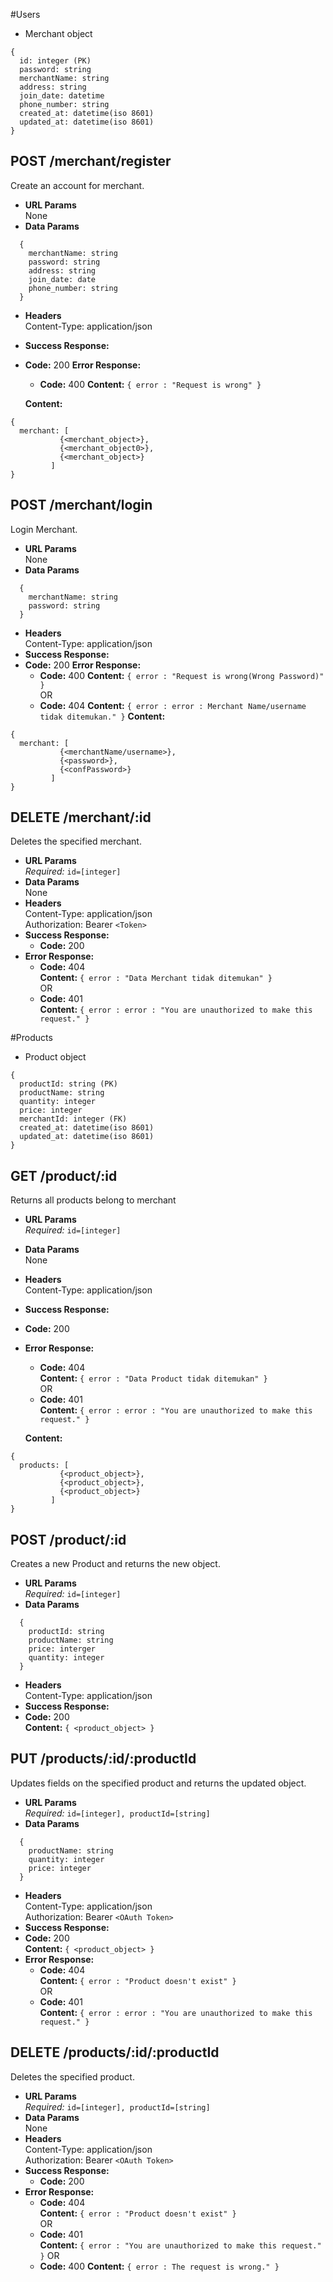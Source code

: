 #Users
* Merchant object
```
{
  id: integer (PK)
  password: string
  merchantName: string
  address: string
  join_date: datetime
  phone_number: string
  created_at: datetime(iso 8601)
  updated_at: datetime(iso 8601)
}
```
**POST /merchant/register**
----
  Create an account for merchant.
* **URL Params**  
  None
* **Data Params**  
```
  {
    merchantName: string
    password: string
    address: string
    join_date: date
    phone_number: string
  }
```
* **Headers**  
  Content-Type: application/json  
* **Success Response:**  
* **Code:** 200
**Error Response:**  
  * **Code:** 400 
  **Content:** `{ error : "Request is wrong" }`  

  **Content:**  
```
{
  merchant: [
           {<merchant_object>},
           {<merchant_object0>},
           {<merchant_object>}
         ]
}
```

**POST /merchant/login**
----
  Login Merchant.
* **URL Params**  
  None
* **Data Params**  
```
  {
    merchantName: string
    password: string
  }
```
* **Headers**  
  Content-Type: application/json  
* **Success Response:**  
* **Code:** 200
**Error Response:**  
  * **Code:** 400 
  **Content:** `{ error : "Request is wrong(Wrong Password)" }`  
OR  
  * **Code:** 404
  **Content:** `{ error : error : Merchant Name/username tidak ditemukan." }`
  **Content:**  
```
{
  merchant: [
           {<merchantName/username>},
           {<password>},
           {<confPassword>}
         ]
}
```

**DELETE /merchant/:id**
----
  Deletes the specified merchant.
* **URL Params**  
  *Required:* `id=[integer]`
* **Data Params**  
  None
* **Headers**  
  Content-Type: application/json  
  Authorization: Bearer `<Token>`
* **Success Response:** 
  * **Code:** 200
* **Error Response:**  
  * **Code:** 404  
  **Content:** `{ error : "Data Merchant tidak ditemukan" }`  
  OR  
  * **Code:** 401  
  **Content:** `{ error : error : "You are unauthorized to make this request." }`


#Products
* Product object
```
{
  productId: string (PK)
  productName: string
  quantity: integer
  price: integer
  merchantId: integer (FK)
  created_at: datetime(iso 8601)
  updated_at: datetime(iso 8601)
}
```
**GET /product/:id**
----
  Returns all products belong to merchant
* **URL Params**  
  *Required:* `id=[integer]`
* **Data Params**  
  None
* **Headers**  
  Content-Type: application/json  
* **Success Response:** 
* **Code:** 200  
* **Error Response:**  
  * **Code:** 404  
  **Content:** `{ error : "Data Product tidak ditemukan" }`  
  OR  
  * **Code:** 401  
  **Content:** `{ error : error : "You are unauthorized to make this request." }`

  **Content:**  
```
{
  products: [
           {<product_object>},
           {<product_object>},
           {<product_object>}
         ]
}
``` 

**POST /product/:id**
----
  Creates a new Product and returns the new object.
* **URL Params**  
 *Required:* `id=[integer]`
* **Data Params**  
```
  {
    productId: string
    productName: string
    price: interger
    quantity: integer
  }
```
* **Headers**  
  Content-Type: application/json  
* **Success Response:**  
* **Code:** 200  
  **Content:**  `{ <product_object> }` 

**PUT /products/:id/:productId**
----
  Updates fields on the specified product and returns the updated object.
* **URL Params**  
  *Required:* `id=[integer], productId=[string]`
* **Data Params**  
```
  {
  	productName: string
    quantity: integer
    price: integer
  }
```
* **Headers**  
  Content-Type: application/json  
  Authorization: Bearer `<OAuth Token>`
* **Success Response:** 
* **Code:** 200  
  **Content:**  `{ <product_object> }`  
* **Error Response:**  
  * **Code:** 404  
  **Content:** `{ error : "Product doesn't exist" }`  
  OR  
  * **Code:** 401  
  **Content:** `{ error : error : "You are unauthorized to make this request." }`

**DELETE /products/:id/:productId**
----
  Deletes the specified product.
* **URL Params**  
  *Required:* `id=[integer], productId=[string]`
* **Data Params**  
  None
* **Headers**  
  Content-Type: application/json  
  Authorization: Bearer `<OAuth Token>`
* **Success Response:**  
  * **Code:** 200
* **Error Response:**  
  * **Code:** 404  
  **Content:** `{ error : "Product doesn't exist" }`  
  OR  
  * **Code:** 401  
  **Content:** `{ error : "You are unauthorized to make this request." }`
  OR  
  * **Code:** 400
  **Content:** `{ error : The request is wrong." }`
